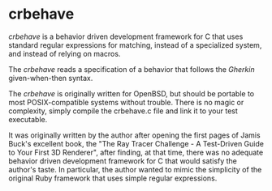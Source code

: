 # crbehave

_crbehave_ is a behavior driven development framework for C that uses standard regular expressions for matching, instead of a specialized system, and instead of relying on macros.

The _crbehave_ reads a specification of a behavior that follows the _Gherkin_
given-when-then syntax.

The _crbehave_ is originally written for OpenBSD, but should be portable to most POSIX-compatible systems without trouble. There is no magic or complexity, simply compile the crbehave.c file and link it to your test executable.

It was originally written by the author after opening the first pages of Jamis Buck's excellent book, the "The Ray Tracer Challenge - A Test-Driven Guide to Your First 3D Renderer", after finding, at that time, there was no adequate behavior driven development framework for C that would satisfy the author's taste. In particular, the author wanted to mimic the simplicity of the original Ruby framework that uses simple regular expressions.

